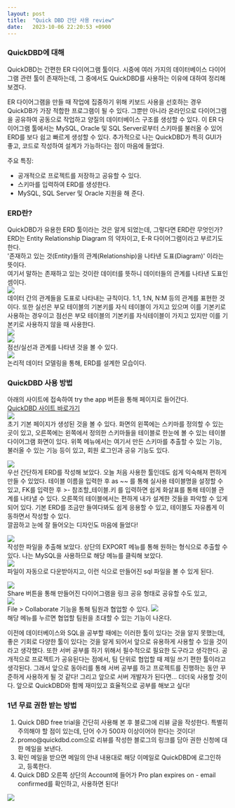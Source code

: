 ```yaml
---
layout: post
title:  "Quick DBD 간단 사용 review"
date:   2023-10-06 22:20:53 +0900
---
```


<h3 id="quickdbd에-대해">QuickDBD에 대해</h3>
<p>QuickDBD는 간편한 ER 다이어그램 툴이다. 시중에 여러 가지의 데이터베이스 다이어그램 관련 툴이 존재하는데, 그 중에서도 QuickDBD를 사용하는 이유에 대하여 정리해 보겠다.</p>
<p>ER 다이어그램을 만들 때 작업에 집중하기 위해 키보드 사용을 선호하는 경우 QuickDB가 가장 적합한 프로그램이 될 수 있다. 그뿐만 아니라 온라인으로 다이어그램을 공유하여 공동으로 작업하고 양질의 데이터베이스 구조를 생성할 수 있다. 이 ER 다이어그램 툴에서는 MySQL, Oracle 및 SQL Server로부터 스키마를 불러올 수 있어 ERD를 보다 쉽고 빠르게 생성할 수 있다. 추가적으로 나는 QuickDBD가 특히 GUI가 좋고, 코드로 작성하여 설계가 가능하다는 점이 마음에 들었다.</p>
<p>주요 특징:</p>
<ul>
<li>공개적으로 프로젝트를 저장하고 공유할 수 있다.</li>
<li>스키마를 입력하여 ERD를 생성한다.</li>
<li>MySQL, SQL Server 및 Oracle 지원을 해 준다.</li>
</ul>
<h3 id="erd란">ERD란?</h3>
<p>QuickDBD가 유용한 ERD 툴이라는 것은 알게 되었는데, 그렇다면 ERD란 무엇인가?<br />
ERD는 Entity Relationship Diagram 의 약자이고, E-R 다이어그램이라고 부르기도 한다.<br />
'존재하고 있는 것(Entity)들의 관계(Relationship)을 나타낸 도표(Diagram)' 이라는 뜻이다.<br />
여기서 말하는 존재하고 있는 것이란 데이터를 뜻하니 데이터들의 관계를 나타낸 도표인 셈이다.<br />
<img src="https://velog.velcdn.com/images/kijrary/post/9ecdd9fd-b252-4015-b57c-9f75bf666329/image.png" /><br />
데이터 간의 관계들을 도표로 나타내는 규칙이다. 1:1, 1:N, N:M 등의 관계를 표현한 것이다. 또한 실선은 부모 테이블의 기본키를 자식 테이블이 가지고 있으며 이를 기본키로 사용하는 경우이고 점선은 부모 테이블의 기본키를 자식테이블이 가지고 있지만 이를 기본키로 사용하지 않을 때 사용한다.<br />
<img src="https://velog.velcdn.com/images/kijrary/post/f9f888d4-b4a6-47cd-bb86-9d9a48f68a52/image.png" /><br />
<img src="https://velog.velcdn.com/images/kijrary/post/36b2ac20-6dc4-4ddb-9d65-071fa5b8c53d/image.png" /><br />
점선/실선과 관계를 나타낸 것을 볼 수 있다.<br />
<img src="https://velog.velcdn.com/images/kijrary/post/f79e3fbc-a3ee-4265-a16b-aa6cdec7a0e8/image.png" /><br />
논리적 데이터 모델링을 통해, ERD를 설계한 모습이다.</p>
<h3 id="quickdbd-사용-방법">QuickDBD 사용 방법</h3>
<p>아래의 사이트에 접속하여 try the app 버튼을 통해 페이지로 들어간다.<br />
<a href="https://www.quickdatabasediagrams.com/">QuickDBD 사이트 바로가기</a><br />
<img src="https://velog.velcdn.com/images/kijrary/post/4cb3c567-c70a-465c-bb78-ecee1bc13354/image.png" /><br />
초기 기본 페이지가 생성된 것을 볼 수 있다. 화면의 왼쪽에는 스키마를 정의할 수 있는 곳이 있고, 오른쪽에는 왼쪽에서 정의한 스키마들을 테이블로 한눈에 볼 수 있는 테이블 다이어그램 화면이 있다. 위쪽 메뉴에서는 여기서 만든 스키마를 추출할 수 있는 기능, 불러올 수 있는 기능 등이 있고, 회원 로그인과 공유 기능도 있다.</p>
<p><img src="https://velog.velcdn.com/images/kijrary/post/b0b645a2-b454-4a78-ba08-a19f932b1bd9/image.png" /><br />
우선 간단하게 ERD를 작성해 보았다. 오늘 처음 사용한 툴인데도 쉽게 익숙해져 편하게 만들 수 있었다. 테이블 이름을 입력한 후 as ~~ 를 통해 실사용 테이블명을 설정할 수 있고, FK를 입력한 후 &gt;- 참조할_테이블.키 를 입력하면 쉽게 화살표를 통해 테이블 관계를 나타낼 수 있다. 오른쪽의 테이블에서는 편하게 내가 설계한 것들을 파악할 수 있게 되어 있다. 기본 ERD를 조금만 들여다봐도 쉽게 응용할 수 있고, 테이블도 자유롭게 이동하면서 작성할 수 있다.<br />
깔끔하고 눈에 잘 들어오는 디자인도 마음에 들었다!</p>
<p><img src="https://velog.velcdn.com/images/kijrary/post/bbb21cfd-ce19-4768-a4d1-89aabcfac223/image.png" /><br />
작성한 파일을 추출해 보았다. 상단의 EXPORT 메뉴를 통해 원하는 형식으로 추출할 수 있다. 나는 MySQL을 사용하므로 해당 메뉴를 클릭해 보았다.<br />
<img src="https://velog.velcdn.com/images/kijrary/post/5b0691cf-7040-47d7-a686-895a7b42ef83/image.png" /><br />
파일이 자동으로 다운받아지고, 이런 식으로 만들어진 sql 파일을 볼 수 있게 된다.</p>
<p><img src="https://velog.velcdn.com/images/kijrary/post/7d8eb35f-d2af-48bc-bf56-40ae50f9e592/image.png" /><br />
Share 버튼을 통해 만들어진 다이어그램을 링크 공유 형태로 공유할 수도 있고,<br />
<img src="https://velog.velcdn.com/images/kijrary/post/cf8dee55-ded6-4f0e-aca1-63efd746b0e1/image.png" /><br />
File &gt; Collaborate 기능을 통해 팀원과 협업할 수 있다. <img src="https://velog.velcdn.com/images/kijrary/post/f5f11f94-d82f-4d8c-897a-09bf034b2c0d/image.png" /><br />
해당 메뉴를 누르면 협업할 팀원을 초대할 수 있는 기능이 나온다.</p>
<p>이전에 데이터베이스와 SQL을 공부할 때에는 이러한 툴이 있다는 것을 알지 못했는데, 좋은 기회로 다양한 툴이 있다는 것을 알게 되어서 앞으로 유용하게 사용할 수 있을 것이라고 생각했다. 또한 서버 공부를 하기 위해서 필수적으로 필요한 도구라고 생각한다. 공개적으로 프로젝트가 공유된다는 점에서, 팀 단위로 협업할 때 제일 쓰기 편한 툴이라고 생각된다. 그래서 앞으로 동아리를 통해 서버 공부를 하고 프로젝트를 진행하는 동안 꾸준하게 사용하게 될 것 같다! 그리고 앞으로 서버 개발자가 된다면... 더더욱 사용할 것이다. 앞으로 QuickDBD와 함께 재미있고 효율적으로 공부를 해보고 싶다!</p>
<h3 id="1년-무료-권한-받는-방법">1년 무료 권한 받는 방법</h3>
<ol>
<li>Quick DBD free trial을 간단히 사용해 본 후 블로그에 리뷰 글을 작성한다. 특별히 주의해야 할 점이 있는데, 단어 수가 500자 이상이어야 한다는 것이다!</li>
<li>promo@quickdbd.com으로 리뷰를 작성한 블로그의 링크를 담아 권한 신청에 대한 메일을 보낸다.</li>
<li>확인 메일을 받으면 메일의 안내 내용대로 해당 이메일로 QuickDBD에 로그인하고, 등록한다.</li>
<li>Quick DBD 오른쪽 상단의 Account에 들어가 Pro plan expires on - email confirmed를 확인하고, 사용하면 된다!</li>
</ol>
<p><img src="https://velog.velcdn.com/images/kijrary/post/8b3b47e9-8f7e-4b1d-aacf-9bd691c12bb9/image.png" /><br />
